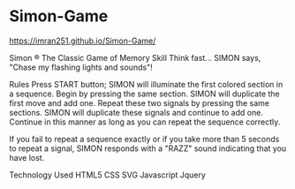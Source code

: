 # Simon-Game
https://imran251.github.io/Simon-Game/


Simon ®
The Classic Game of Memory Skill
Think fast... SIMON says, "Chase my flashing lights and sounds"!


Rules
Press START button; 
SIMON will illuminate the first colored section in a sequence.
Begin by pressing the same section.
SIMON will duplicate the first move and add one.
Repeat these two signals by pressing the same sections.
SIMON will duplicate these signals and continue to add one.
Continue in this manner as long as you can repeat the sequence correctly.

If you fail to repeat a sequence exactly or if you take more than 5 seconds to repeat a signal, SIMON responds with a "RAZZ" sound indicating that you have lost.

Technology Used
HTML5
CSS
SVG
Javascript
Jquery
